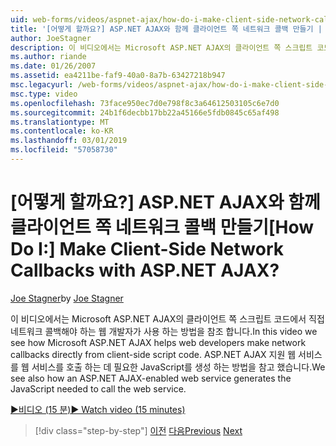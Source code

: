 ```yaml
---
uid: web-forms/videos/aspnet-ajax/how-do-i-make-client-side-network-callbacks-with-aspnet-ajax
title: '[어떻게 할까요?] ASP.NET AJAX와 함께 클라이언트 쪽 네트워크 콜백 만들기 | Microsoft 문서'
author: JoeStagner
description: 이 비디오에서는 Microsoft ASP.NET AJAX의 클라이언트 쪽 스크립트 코드에서 직접 네트워크 콜백해야 하는 웹 개발자가 사용 하는 방법을 참조 합니다. 에서는 참조 방식 ASP.NET...
ms.author: riande
ms.date: 01/26/2007
ms.assetid: ea4211be-faf9-40a0-8a7b-63427218b947
msc.legacyurl: /web-forms/videos/aspnet-ajax/how-do-i-make-client-side-network-callbacks-with-aspnet-ajax
msc.type: video
ms.openlocfilehash: 73face950ec7d0e798f8c3a64612503105c6e7d0
ms.sourcegitcommit: 24b1f6decbb17bb22a45166e5fdb0845c65af498
ms.translationtype: MT
ms.contentlocale: ko-KR
ms.lasthandoff: 03/01/2019
ms.locfileid: "57058730"
---
```

<a name="how-do-i-make-client-side-network-callbacks-with-aspnet-ajax"></a><span data-ttu-id="e4bc9-105">[어떻게 할까요?] ASP.NET AJAX와 함께 클라이언트 쪽 네트워크 콜백 만들기</span><span class="sxs-lookup"><span data-stu-id="e4bc9-105">[How Do I:] Make Client-Side Network Callbacks with ASP.NET AJAX?</span></span>
====================
<span data-ttu-id="e4bc9-106">[Joe Stagner](https://github.com/JoeStagner)</span><span class="sxs-lookup"><span data-stu-id="e4bc9-106">by [Joe Stagner](https://github.com/JoeStagner)</span></span>

<span data-ttu-id="e4bc9-107">이 비디오에서는 Microsoft ASP.NET AJAX의 클라이언트 쪽 스크립트 코드에서 직접 네트워크 콜백해야 하는 웹 개발자가 사용 하는 방법을 참조 합니다.</span><span class="sxs-lookup"><span data-stu-id="e4bc9-107">In this video we see how Microsoft ASP.NET AJAX helps web developers make network callbacks directly from client-side script code.</span></span> <span data-ttu-id="e4bc9-108">ASP.NET AJAX 지원 웹 서비스를 웹 서비스를 호출 하는 데 필요한 JavaScript를 생성 하는 방법을 참고 했습니다.</span><span class="sxs-lookup"><span data-stu-id="e4bc9-108">We see also how an ASP.NET AJAX-enabled web service generates the JavaScript needed to call the web service.</span></span>

[<span data-ttu-id="e4bc9-109">&#9654;비디오 (15 분)</span><span class="sxs-lookup"><span data-stu-id="e4bc9-109">&#9654; Watch video (15 minutes)</span></span>](https://channel9.msdn.com/Blogs/ASP-NET-Site-Videos/how-do-i-make-client-side-network-callbacks-with-aspnet-ajax)

> [!div class="step-by-step"]
> <span data-ttu-id="e4bc9-110">[이전](how-do-i-implement-dynamic-partial-page-updates-with-aspnet-ajax.md)
> [다음](how-do-i-add-aspnet-ajax-features-to-an-existing-web-application.md)</span><span class="sxs-lookup"><span data-stu-id="e4bc9-110">[Previous](how-do-i-implement-dynamic-partial-page-updates-with-aspnet-ajax.md)
[Next](how-do-i-add-aspnet-ajax-features-to-an-existing-web-application.md)</span></span>
